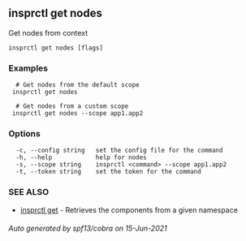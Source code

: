 ## insprctl get nodes

Get nodes from context

```
insprctl get nodes [flags]
```

### Examples

```
  # Get nodes from the default scope
 insprctl get nodes 

  # Get nodes from a custom scope
 insprctl get nodes --scope app1.app2

```

### Options

```
  -c, --config string   set the config file for the command
  -h, --help            help for nodes
  -s, --scope string    insprctl <command> --scope app1.app2
  -t, --token string    set the token for the command
```

### SEE ALSO

* [insprctl get](insprctl_get.md)	 - Retrieves the components from a given namespace

###### Auto generated by spf13/cobra on 15-Jun-2021
